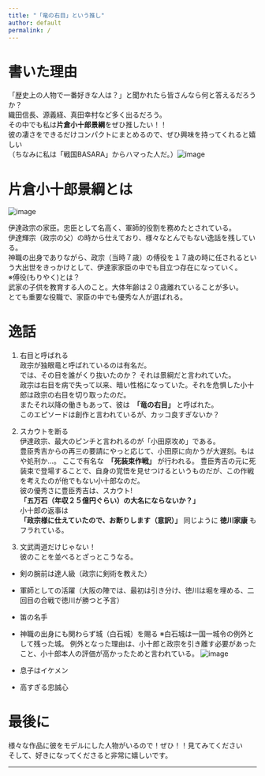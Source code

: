 ```yaml
---
title: "「竜の右目」という推し"
author: default
permalink: /
---
```

# 書いた理由
「歴史上の人物で一番好きな人は？」と聞かれたら皆さんなら何と答えるだろうか？  
織田信長、源義経、真田幸村など多く出るだろう。  
その中でも私は**片倉小十郎景綱**をぜひ推したい！！  
彼の凄さをできるだけコンパクトにまとめるので、ぜひ興味を持ってくれると嬉しい  
（ちなみに私は「戦国BASARA」からハマった人だ。）![image](https://pbs.twimg.com/media/FS96aXGVsAAKdgI?format=jpg&name=4096x4096)

# 片倉小十郎景綱とは
![image](https://www.touken-world.jp/wp/wp-content/uploads/2020/04/cea8d304b8f276169e31c903de038cd8.jpg)

伊達政宗の家臣。忠臣として名高く、軍師的役割を務めたとされている。  
伊達輝宗（政宗の父）の時から仕えており、様々なとんでもない逸話を残している。  
神職の出身でありながら、政宗（当時７歳）の傅役を１７歳の時に任されるという大出世をきっかけとして、伊達家家臣の中でも目立つ存在になっていく。  
※傅役(もりやく)とは？  
武家の子供を教育する人のこと。大体年齢は２０歳離れていることが多い。  
とても重要な役職で、家臣の中でも優秀な人が選ばれる。  

# 逸話
1. 右目と呼ばれる  
政宗が独眼竜と呼ばれているのは有名だ。  
では、その目を誰がくり抜いたのか？ それは景綱だと言われていた。  
政宗は右目を病で失って以来、暗い性格になっていた。それを危惧した小十郎は政宗の右目を切り取ったのだ。  
またそれ以降の働きもあって、彼は　**「竜の右目」** と呼ばれた。  
このエピソードは創作と言われているが、カッコ良すぎないか？  

2. スカウトを断る  
伊達政宗、最大のピンチと言われるのが「小田原攻め」である。  
豊臣秀吉からの再三の要請にやっと応じて、小田原に向かうが大遅刻。もはや処刑か…。
ここで有名な　**「死装束作戦」** が行われる。
豊臣秀吉の元に死装束で登場することで、自身の覚悟を見せつけるというものだが、この作戦を考えたのが他でもない小十郎なのだ。  
彼の優秀さに豊臣秀吉は、スカウト!  
**「五万石（年収２５億円ぐらい）の大名にならないか？」**  
小十郎の返事は  
**「政宗様に仕えていたので、お断りします（意訳）」**
同じように **徳川家康** もフラれている。  

3. 文武両道だけじゃない！  
彼のことを並べるとざっとこうなる。
- 剣の腕前は達人級（政宗に剣術を教えた）
- 軍師としての活躍（大阪の陣では、最初は引き分け、徳川は堀を埋める、二回目の合戦で徳川が勝つと予言）
- 笛の名手
- 神職の出身にも関わらず城（白石城）を賜る
※白石城は一国一城令の例外として残った城。
例外となった理由は、小十郎と政宗を引き離す必要があったこと、小十郎本人の評価が高かったためと言われている。
![image](https://shiroishi-navi.jp/wp-content/uploads/2018/09/%E4%BB%99%E5%8D%97%E3%81%AE%E5%BD%A9%E4%BB%99%E5%8D%97%E7%9A%84%E6%B5%81%E5%85%89%E6%BA%A2%E5%BD%A9%E7%89%88%E6%9C%AC%E2%91%A0%E3%80%90%E7%99%BD%E7%9F%B3%E5%B8%82%E3%80%91%EF%BC%BF%E7%99%BD%E7%9F%B3%E5%9F%8E-640x427.jpg)

- 息子はイケメン
- 高すぎる忠誠心

# 最後に  
様々な作品に彼をモデルにした人物がいるので！ぜひ！！見てみてください  
そして、好きになってくださると非常に嬉しいです。

---
